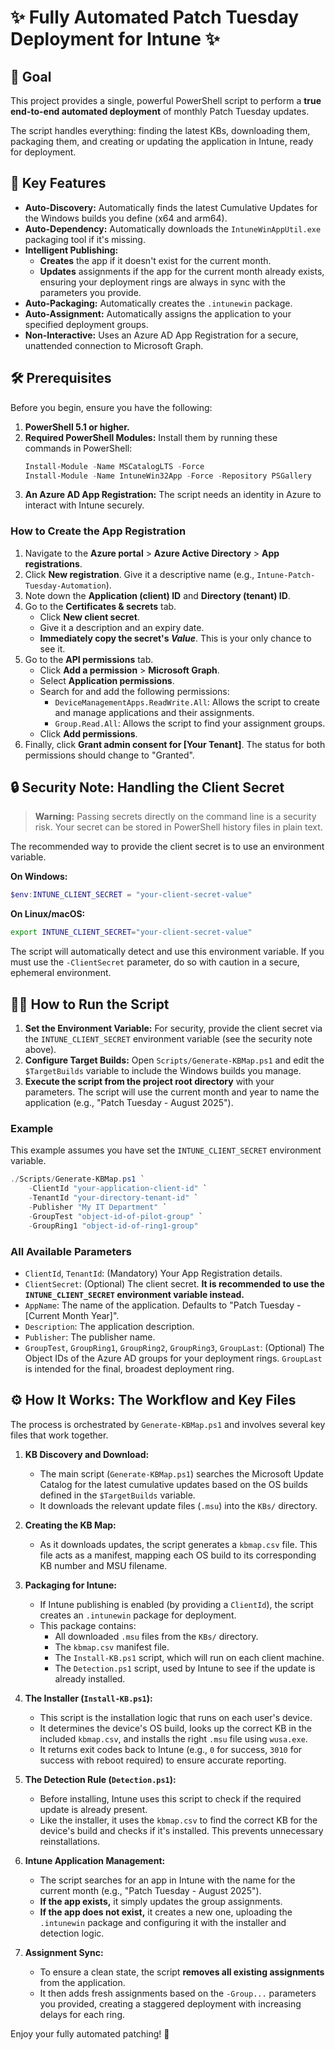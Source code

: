 # ✨ Fully Automated Patch Tuesday Deployment for Intune ✨

## 🚀 Goal

This project provides a single, powerful PowerShell script to perform a **true end-to-end automated deployment** of monthly Patch Tuesday updates.

The script handles everything: finding the latest KBs, downloading them, packaging them, and creating or updating the application in Intune, ready for deployment.

## 🌟 Key Features

-   **Auto-Discovery:** Automatically finds the latest Cumulative Updates for the Windows builds you define (x64 and arm64).
-   **Auto-Dependency:** Automatically downloads the `IntuneWinAppUtil.exe` packaging tool if it's missing.
-   **Intelligent Publishing:**
    -   **Creates** the app if it doesn't exist for the current month.
    -   **Updates** assignments if the app for the current month already exists, ensuring your deployment rings are always in sync with the parameters you provide.
-   **Auto-Packaging:** Automatically creates the `.intunewin` package.
-   **Auto-Assignment:** Automatically assigns the application to your specified deployment groups.
-   **Non-Interactive:** Uses an Azure AD App Registration for a secure, unattended connection to Microsoft Graph.

## 🛠️ Prerequisites

Before you begin, ensure you have the following:

1.  **PowerShell 5.1 or higher.**
2.  **Required PowerShell Modules:** Install them by running these commands in PowerShell:
    ```powershell
    Install-Module -Name MSCatalogLTS -Force
    Install-Module -Name IntuneWin32App -Force -Repository PSGallery
    ```
3.  **An Azure AD App Registration:** The script needs an identity in Azure to interact with Intune securely.

### How to Create the App Registration

1.  Navigate to the **Azure portal** > **Azure Active Directory** > **App registrations**.
2.  Click **New registration**. Give it a descriptive name (e.g., `Intune-Patch-Tuesday-Automation`).
3.  Note down the **Application (client) ID** and **Directory (tenant) ID**.
4.  Go to the **Certificates & secrets** tab.
    -   Click **New client secret**.
    -   Give it a description and an expiry date.
    -   **Immediately copy the secret's *Value***. This is your only chance to see it.
5.  Go to the **API permissions** tab.
    -   Click **Add a permission** > **Microsoft Graph**.
    -   Select **Application permissions**.
    -   Search for and add the following permissions:
        -   `DeviceManagementApps.ReadWrite.All`: Allows the script to create and manage applications and their assignments.
        -   `Group.Read.All`: Allows the script to find your assignment groups.
    -   Click **Add permissions**.
6.  Finally, click **Grant admin consent for [Your Tenant]**. The status for both permissions should change to "Granted".

## 🔒 Security Note: Handling the Client Secret

> **Warning:** Passing secrets directly on the command line is a security risk. Your secret can be stored in PowerShell history files in plain text.

The recommended way to provide the client secret is to use an environment variable.

**On Windows:**
```powershell
$env:INTUNE_CLIENT_SECRET = "your-client-secret-value"
```

**On Linux/macOS:**
```bash
export INTUNE_CLIENT_SECRET="your-client-secret-value"
```

The script will automatically detect and use this environment variable. If you must use the `-ClientSecret` parameter, do so with caution in a secure, ephemeral environment.

## 🏃‍♀️ How to Run the Script

1.  **Set the Environment Variable:** For security, provide the client secret via the `INTUNE_CLIENT_SECRET` environment variable (see the security note above).
2.  **Configure Target Builds:** Open `Scripts/Generate-KBMap.ps1` and edit the `$TargetBuilds` variable to include the Windows builds you manage.
3.  **Execute the script from the project root directory** with your parameters. The script will use the current month and year to name the application (e.g., "Patch Tuesday - August 2025").

### Example

This example assumes you have set the `INTUNE_CLIENT_SECRET` environment variable.

```powershell
./Scripts/Generate-KBMap.ps1 `
    -ClientId "your-application-client-id" `
    -TenantId "your-directory-tenant-id" `
    -Publisher "My IT Department" `
    -GroupTest "object-id-of-pilot-group" `
    -GroupRing1 "object-id-of-ring1-group"
```

### All Available Parameters

-   `ClientId`, `TenantId`: (Mandatory) Your App Registration details.
-   `ClientSecret`: (Optional) The client secret. **It is recommended to use the `INTUNE_CLIENT_SECRET` environment variable instead.**
-   `AppName`: The name of the application. Defaults to "Patch Tuesday - [Current Month Year]".
-   `Description`: The application description.
-   `Publisher`: The publisher name.
-   `GroupTest`, `GroupRing1`, `GroupRing2`, `GroupRing3`, `GroupLast`: (Optional) The Object IDs of the Azure AD groups for your deployment rings. `GroupLast` is intended for the final, broadest deployment ring.

## ⚙️ How It Works: The Workflow and Key Files

The process is orchestrated by `Generate-KBMap.ps1` and involves several key files that work together.

1.  **KB Discovery and Download:**
    -   The main script (`Generate-KBMap.ps1`) searches the Microsoft Update Catalog for the latest cumulative updates based on the OS builds defined in the `$TargetBuilds` variable.
    -   It downloads the relevant update files (`.msu`) into the `KBs/` directory.

2.  **Creating the KB Map:**
    -   As it downloads updates, the script generates a `kbmap.csv` file. This file acts as a manifest, mapping each OS build to its corresponding KB number and MSU filename.

3.  **Packaging for Intune:**
    -   If Intune publishing is enabled (by providing a `ClientId`), the script creates an `.intunewin` package for deployment.
    -   This package contains:
        -   All downloaded `.msu` files from the `KBs/` directory.
        -   The `kbmap.csv` manifest file.
        -   The `Install-KB.ps1` script, which will run on each client machine.
        -   The `Detection.ps1` script, used by Intune to see if the update is already installed.

4.  **The Installer (`Install-KB.ps1`):**
    -   This script is the installation logic that runs on each user's device.
    -   It determines the device's OS build, looks up the correct KB in the included `kbmap.csv`, and installs the right `.msu` file using `wusa.exe`.
    -   It returns exit codes back to Intune (e.g., `0` for success, `3010` for success with reboot required) to ensure accurate reporting.

5.  **The Detection Rule (`Detection.ps1`):**
    -   Before installing, Intune uses this script to check if the required update is already present.
    -   Like the installer, it uses the `kbmap.csv` to find the correct KB for the device's build and checks if it's installed. This prevents unnecessary reinstallations.

6.  **Intune Application Management:**
    -   The script searches for an app in Intune with the name for the current month (e.g., "Patch Tuesday - August 2025").
    -   **If the app exists,** it simply updates the group assignments.
    -   **If the app does not exist,** it creates a new one, uploading the `.intunewin` package and configuring it with the installer and detection logic.

7.  **Assignment Sync:**
    -   To ensure a clean state, the script **removes all existing assignments** from the application.
    -   It then adds fresh assignments based on the `-Group...` parameters you provided, creating a staggered deployment with increasing delays for each ring.

Enjoy your fully automated patching! 🥳

